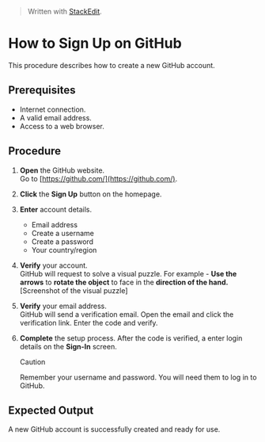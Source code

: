 


> Written with [StackEdit](https://stackedit.io/).

# How to Sign Up on GitHub
This procedure describes how to create a new GitHub account.

## Prerequisites
- Internet connection.
- A valid email address.
- Access to a web browser.

## Procedure
1. **Open** the GitHub website.  
   Go to [https://github.com/](https://github.com/).
   
2. **Click** the **Sign Up** button on the homepage.

3. **Enter** account details.  
   - Email address  
   - Create a username  
   - Create a password
   - Your country/region
   
4. **Verify** your account.  
   GitHub will request to solve a visual puzzle. For example - **Use the arrows**  to  **rotate the object**  to face in the  **direction of the hand.**
   [Screenshot of the visual puzzle]

5. **Verify** your email address.  
   GitHub will send a verification email. Open the email and click the verification link. Enter the code and verify.

6. **Complete** the setup process. After the code is verified, a enter login details on the **Sign-In** screen.
   > [!CAUTION]  
   > Remember your username and password. You will need them to log in to GitHub.

## Expected Output
A new GitHub account is successfully created and ready for use.
<!--stackedit_data:
eyJoaXN0b3J5IjpbOTE4MTU2MjE3XX0=
-->